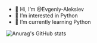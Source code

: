 - 👋 Hi, I’m @Evgeniy-Aleksiev
- 👀 I’m interested in Python
- 🌱 I’m currently learning Python

![Anurag's GitHub stats](https://github-readme-stats.vercel.app/api?username=Evgeniy-Aleksiev&theme=dark&show_icons=true)
